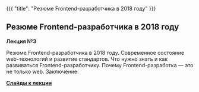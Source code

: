 {{{
	"title": "Резюме Frontend-разработчика в 2018 году"
}}}

## Резюме Frontend-разработчика в 2018 году
__Лекция №3__

Резюме Frontend-разработчика в 2018 году. Современное состояние web-технологий и развитие стандартов. Что нужно знать и как развиваться Frontend-разработчику. Почему Frontend-разработка &mdash; это не только web. Заключение.

__[Cлайды к лекции](/slides/s12)__
